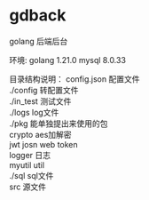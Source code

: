 # gdback
golang 后端后台

环境:
    golang 1.21.0
    mysql 8.0.33

目录结构说明：
    config.json 配置文件  
    ./config 转配置文件  
    ./in_test 测试文件  
    ./logs log文件  
    ./pkg 能单独提出来使用的包  
        crypto aes加解密  
        jwt josn web token  
        logger 日志  
        myutil util  
    ./sql sql文件  
    src 源文件  

